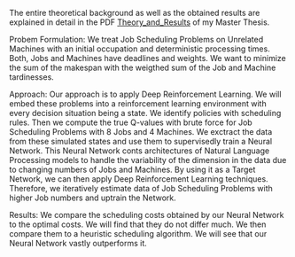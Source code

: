 The entire theoretical background as well as the obtained results are explained in detail in the PDF [Theory_and_Results](https://github.com/Dieguinho1612/Job-Scheduling-Deep-Reinforcement-Learning/blob/main/Theory_and_Results.pdf) of my Master Thesis.

Probem Formulation:
We treat Job Scheduling Problems on Unrelated Machines with an initial occupation and deterministic processing times.
Both, Jobs and Machines have deadlines and weights.
We want to minimize the sum of the makespan with the weigthed sum of the Job and Machine tardinesses.

Approach:
Our approach is to apply Deep Reinforcement Learning.
We will embed these problems into a reinforcement learning environment with every decision situation being a state.
We identify policies with scheduling rules.
Then we compute the true Q-values with brute force for Job Scheduling Problems with 8 Jobs and 4 Machines.
We exctract the data from these simulated states and use them to supervisedly train a Neural Network.
This Neural Network conts architectures of Natural Language Processing models to handle the variability of the dimension in the data due to changing numbers of Jobs and Machines.
By using it as a Target Network, we can then apply Deep Reinforcement Learning techniques.
Therefore, we iteratively estimate data of Job Scheduling Problems with higher Job numbers and uptrain the Network.

Results:
We compare the scheduling costs obtained by our Neural Network to the optimal costs.
We will find that they do not differ much.
We then compare them to a heuristic scheduling algorithm.
We will see that our Neural Network vastly outperforms it.
